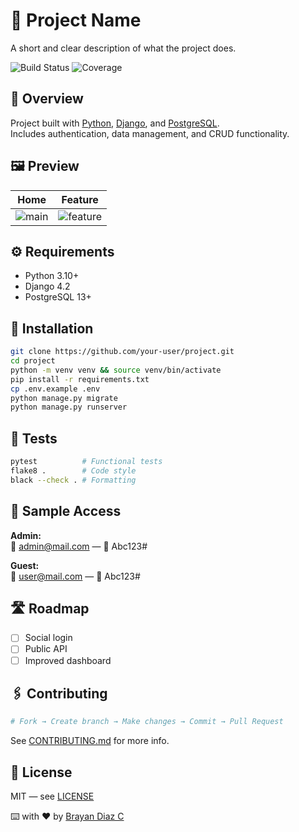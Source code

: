 # 📌 Project Name

A short and clear description of what the project does.

![Build Status](https://img.shields.io/badge/build-passing-brightgreen)
![Coverage](https://img.shields.io/badge/coverage-95%25-blue)

## 🧠 Overview

Project built with [Python](https://www.python.org/), [Django](https://www.djangoproject.com/), and [PostgreSQL](https://www.postgresql.org/).  
Includes authentication, data management, and CRUD functionality.

## 🖼️ Preview

| Home                  | Feature                     |
| --------------------- | --------------------------- |
| ![main](img/main.png) | ![feature](img/feature.gif) |

## ⚙️ Requirements

- Python 3.10+
- Django 4.2
- PostgreSQL 13+

## 🚀 Installation

```bash
git clone https://github.com/your-user/project.git
cd project
python -m venv venv && source venv/bin/activate
pip install -r requirements.txt
cp .env.example .env
python manage.py migrate
python manage.py runserver
```

## 🧪 Tests

```bash
pytest          # Functional tests
flake8 .        # Code style
black --check . # Formatting
```

## 🔐 Sample Access

**Admin:**  
📧 admin@mail.com — 🔑 Abc123#

**Guest:**  
📧 user@mail.com — 🔑 Abc123#

## 🛣️ Roadmap

- [ ] Social login
- [ ] Public API
- [ ] Improved dashboard

## 🖇️ Contributing

```bash
# Fork → Create branch → Make changes → Commit → Pull Request
```

See [CONTRIBUTING.md](.github/CONTRIBUTING.md) for more info.

## 📄 License

MIT — see [LICENSE](LICENSE.md)

⌨️ with ❤️ by [Brayan Diaz C](https://github.com/brayandiazc)
